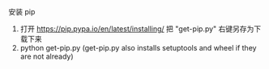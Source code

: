 安装 pip
1. 打开 https://pip.pypa.io/en/latest/installing/ 把 "get-pip.py" 右键另存为下载下来
2. python get-pip.py (get-pip.py also installs setuptools and wheel if they are not already)
